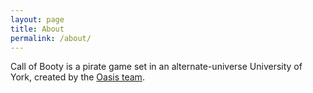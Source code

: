 ```yaml
---
layout: page
title: About
permalink: /about/
---
```


Call of Booty is a pirate game set in an alternate-universe University of York,
created by the [Oasis team][oasis-org].

[oasis-org]: https://github.com/ENG1-C1T2
